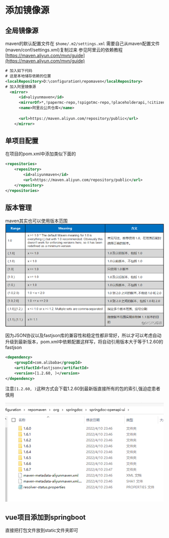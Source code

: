 # 添加镜像源

## 全局镜像源

maven的默认配置文件在 `$home/.m2/settings.xml` 需要自己从maven配置文件(maven/conf/settings.xml)复制过来
参见阿里云的依赖教程
[https://maven.aliyun.com/mvn/guide](https://maven.aliyun.com/mvn/guide)

```xml
# 加入如下代码
# 这是本地储存依赖的位置
<localRepository>D:\configuration\repomaven</localRepository>
# 加入阿里镜像源
  <mirror>
      <id>aliyunmaven</id>
      <mirrorOf>*,!papermc-repo,!spigotmc-repo,!placeholderapi,!citizens-repo,!jitpack.io,!dmulloy2-repo</mirrorOf>
      <name>阿里云公共仓库</name>

      <url>https://maven.aliyun.com/repository/public</url>
    </mirror>
```

## 单项目配置

在项目的pom.xml中添加类似下面的

```xml
<repositories>
    <repository>
        <id>aliyunmaven</id>
        <url>https://maven.aliyun.com/repository/public</url>
    </repository>
</repositories>
```

## 版本管理

maven其实也可以使用版本范围
![版本](./res/maven-version.png)  

因为JSON协议以及fastjson库的兼容性和稳定性都非常好，所以才可以考虑自动升级到最新版本，pom.xml中依赖配置这样写，将自动引用版本大于等于1.2.60的fastjson

```xml
<dependency>
    <groupId>com.alibaba</groupId>
    <artifactId>fastjson</artifactId>
    <version>[1.2.60, )</version>
</dependency>
```

注意`[1.2.60, )`这种方式会下载1.2.60到最新版直接所有的包的索引,强迫症患者慎用

![索引](./res/maven-index.webp)

## vue项目添加到springboot

直接把打包文件放到static文件夹即可
